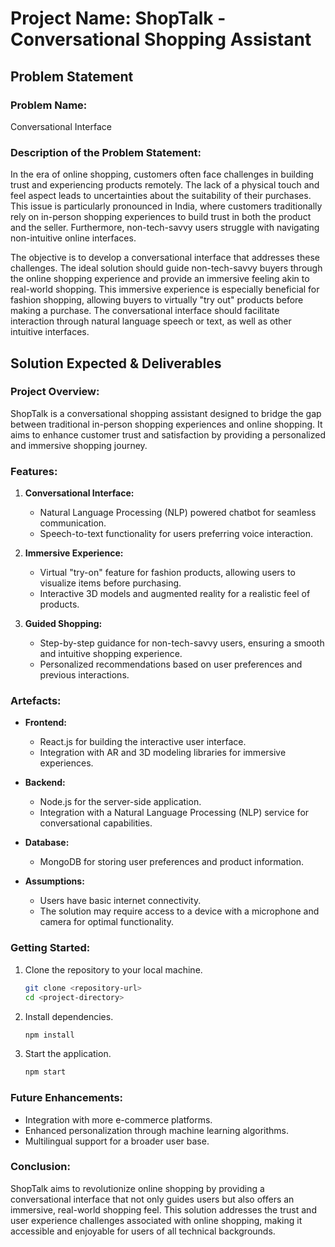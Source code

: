 # Project Name: ShopTalk - Conversational Shopping Assistant

## Problem Statement

### Problem Name:
Conversational Interface

### Description of the Problem Statement:
In the era of online shopping, customers often face challenges in building trust and experiencing products remotely. The lack of a physical touch and feel aspect leads to uncertainties about the suitability of their purchases. This issue is particularly pronounced in India, where customers traditionally rely on in-person shopping experiences to build trust in both the product and the seller. Furthermore, non-tech-savvy users struggle with navigating non-intuitive online interfaces.

The objective is to develop a conversational interface that addresses these challenges. The ideal solution should guide non-tech-savvy buyers through the online shopping experience and provide an immersive feeling akin to real-world shopping. This immersive experience is especially beneficial for fashion shopping, allowing buyers to virtually "try out" products before making a purchase. The conversational interface should facilitate interaction through natural language speech or text, as well as other intuitive interfaces.

## Solution Expected & Deliverables

### Project Overview:
ShopTalk is a conversational shopping assistant designed to bridge the gap between traditional in-person shopping experiences and online shopping. It aims to enhance customer trust and satisfaction by providing a personalized and immersive shopping journey.

### Features:

1. **Conversational Interface:**
   - Natural Language Processing (NLP) powered chatbot for seamless communication.
   - Speech-to-text functionality for users preferring voice interaction.

2. **Immersive Experience:**
   - Virtual "try-on" feature for fashion products, allowing users to visualize items before purchasing.
   - Interactive 3D models and augmented reality for a realistic feel of products.

3. **Guided Shopping:**
   - Step-by-step guidance for non-tech-savvy users, ensuring a smooth and intuitive shopping experience.
   - Personalized recommendations based on user preferences and previous interactions.

### Artefacts:

- **Frontend:**
  - React.js for building the interactive user interface.
  - Integration with AR and 3D modeling libraries for immersive experiences.

- **Backend:**
  - Node.js for the server-side application.
  - Integration with a Natural Language Processing (NLP) service for conversational capabilities.

- **Database:**
  - MongoDB for storing user preferences and product information.

- **Assumptions:**
  - Users have basic internet connectivity.
  - The solution may require access to a device with a microphone and camera for optimal functionality.

### Getting Started:

1. Clone the repository to your local machine.
   ```bash
   git clone <repository-url>
   cd <project-directory>
   ```

2. Install dependencies.
   ```bash
   npm install
   ```

3. Start the application.
   ```bash
   npm start
   ```

### Future Enhancements:

- Integration with more e-commerce platforms.
- Enhanced personalization through machine learning algorithms.
- Multilingual support for a broader user base.

### Conclusion:

ShopTalk aims to revolutionize online shopping by providing a conversational interface that not only guides users but also offers an immersive, real-world shopping feel. This solution addresses the trust and user experience challenges associated with online shopping, making it accessible and enjoyable for users of all technical backgrounds.
